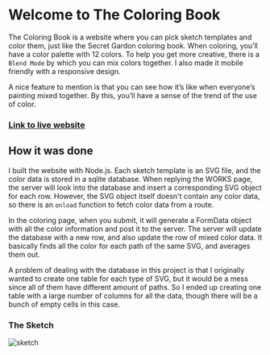 # Welcome to The Coloring Book

The Coloring Book is a website where you can pick sketch templates and color them, just like the Secret Gardon coloring book. When coloring, you’ll have a color palette with 12 colors. To help you get more creative, there is a `Blend Mode` by which you can mix colors together. I also made it mobile friendly with a responsive design.

A nice feature to mention is that you can see how it’s like when everyone’s painting mixed together. By this, you’ll have a sense of the trend of the use of color. 

### [Link to live website](http://thecoloringbook.herokuapp.com/)

## How it was done

I built the website with Node.js. Each sketch template is an SVG file, and the color data is stored in a sqlite database. When replying the WORKS page, the server will look into the database and insert a corresponding SVG object for each row. However, the SVG object itself doesn't contain any color data, so there is an `onload` function to fetch color data from a route.

In the coloring page, when you submit, it will generate a FormData object with all the color information and post it to the server. The server will update the database with a new row, and also update the row of mixed color data. It basically finds all the color for each path of the same SVG, and averages them out.

A problem of dealing with the database in this project is that I originally wanted to create one table for each type of SVG, but it would be a mess since all of them have different amount of paths. So I ended up creating one table with a large number of columns for all the data, though there will be a bunch of empty cells in this case.

### The Sketch
![sketch](https://raw.githubusercontent.com/suneric1/the-coloring-book/master/public/images/thecoloringbook_sketch.jpg)